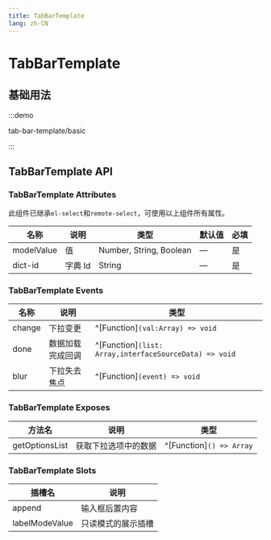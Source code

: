 ```yaml
---
title: TabBarTemplate
lang: zh-CN
---
```


# TabBarTemplate

## 基础用法

:::demo

tab-bar-template/basic

:::

## TabBarTemplate API

### TabBarTemplate Attributes

此组件已继承`el-select`和`remote-select`，可使用以上组件所有属性。

| 名称       | 说明    | 类型                    | 默认值 | 必填 |
| ---------- | ------- | ----------------------- | ------ | ---- |
| modelValue | 值      | Number, String, Boolean | —      | 是   |
| dict-id    | 字典 Id | String                  | —      | 是   |

### TabBarTemplate Events

| 名称   | 说明             | 类型                                                   |
| ------ | ---------------- | ------------------------------------------------------ |
| change | 下拉变更         | ^[Function]`(val:Array) => void`                       |
| done   | 数据加载完成回调 | ^[Function]`(list: Array,interfaceSourceData) => void` |
| blur   | 下拉失去焦点     | ^[Function]`(event) => void`                           |

### TabBarTemplate Exposes

| 方法名         | 说明                 | 类型                     |
| -------------- | -------------------- | ------------------------ |
| getOptionsList | 获取下拉选项中的数据 | ^[Function]`() => Array` |

### TabBarTemplate Slots

| 插槽名         | 说明               |
| -------------- | ------------------ |
| append         | 输入框后置内容     |
| labelModeValue | 只读模式的展示插槽 |

